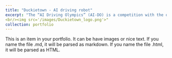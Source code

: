 ```yaml
---
title: "Duckietown - AI driving robot"
excerpt: "The “AI Driving Olympics” (AI-DO) is a competition with the objective of evaluating the state of the art in machine learning and artificial intelligence for mobile robotics. The goal of the competition is to build a machine learning (ML) model that allows a self-driving "car", called Duckiebot, to drive on streets within Duckietown.
<br/><img src='/images/Duckietown_logo.png'>"
collection: portfolio
---
```


This is an item in your portfolio. It can be have images or nice text. If you name the file .md, it will be parsed as markdown. If you name the file .html, it will be parsed as HTML. 

